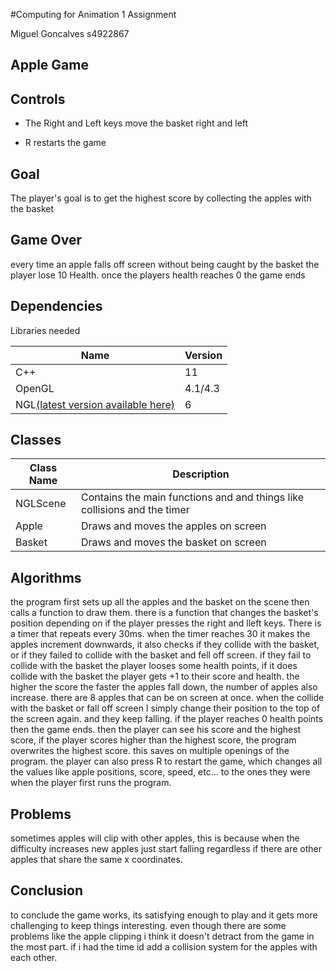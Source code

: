 #Computing  for  Animation  1  Assignment

Miguel  Goncalves  s4922867



Apple  Game
----------



Controls
--------

  -  The  Right  and  Left  keys  move  the  basket  right  and  left

  -  R  restarts  the  game



Goal
----

The  player's  goal  is  to  get  the  highest  score  by  collecting  the  apples  with  the  basket



Game  Over
---------

every  time  an  apple  falls  off  screen  without  being  caught  by  the  basket  the  player  lose  10  Health.  once  the  players  health  reaches  0  the  game  ends



Dependencies
------------

Libraries  needed


|  Name  |  Version  |
|  ----  | ------|
|  C++  | 11|
|OpenGL|4.1/4.3|
|  NGL[(latest  version  available  here)](https://github.com/NCCA/NGL)  |  6  |

Classes
---------
| Class Name | Description |
|--|--|
| NGLScene | Contains the main functions and and things like collisions and the timer  |
| Apple | Draws and moves the apples on screen |
| Basket | Draws and moves the basket on screen |

Algorithms
-------------
the program first sets up all the apples and the basket on the scene then calls a function to draw them. there is a function that changes the basket's position depending on if the player presses the right and lleft keys. There is a timer that repeats every 30ms. when the timer reaches 30 it makes the apples increment downwards, it also checks if they collide with the basket, or if they failed to collide with the basket and fell off screen. if they fail to collide with the basket the player looses some health points, if it does collide with the basket the player gets +1 to their score and health. the higher the score the faster the apples fall down, the number of apples also increase. there are 8 apples that can be on screen at once. when the collide with the basket or fall off screen I simply change their position to the top of the screen again. and they keep falling. if the player reaches 0 health points then the game ends. then the player can see his score and the highest score, if the player scores higher than the highest score, the program overwrites the highest score. this saves on multiple openings of the program. the player can also press R to restart the game, which changes all the values like apple positions, score, speed, etc... to the ones they were when the player first runs the program.

Problems
------------
sometimes apples will clip with other apples, this is because when the difficulty increases new apples just start falling regardless if there are other apples that share the same x coordinates.

Conclusion
-------------
to conclude the game works, its satisfying enough to play and it gets more challenging to keep things interesting. even though there are some problems like the apple clipping i think it doesn't detract from the game in the most part. if i had the time id add a collision system for the apples with each other.
